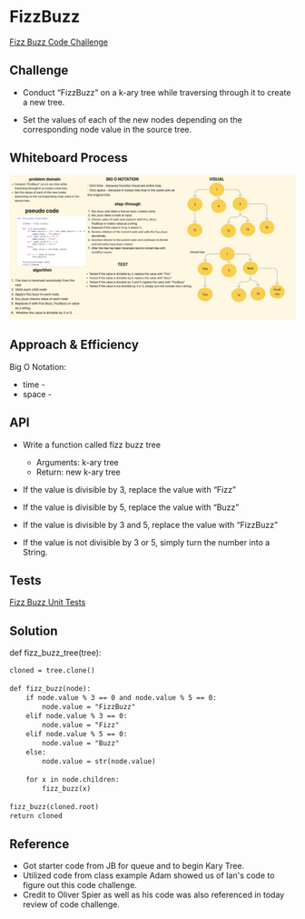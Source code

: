 # FizzBuzz

[Fizz Buzz Code Challenge](https://github.com/deshondixon/data-structures-and-algorithms/blob/main/python/code_challenges/tree_fizz_buzz.py)

## Challenge
<!-- Description of the challenge -->

- Conduct “FizzBuzz” on a k-ary tree while traversing through it to create a new tree.

- Set the values of each of the new nodes depending on the corresponding node value in the source tree.

## Whiteboard Process
<!-- Embedded whiteboard image -->

![FizzBuzz](./fizzbuzz.png)

## Approach & Efficiency
<!-- What approach did you take? Why? What is the Big O space/time for this approach? -->

Big O Notation:

- time -
- space -

## API
<!-- Description of each method publicly available to your Stack and Queue-->

- Write a function called fizz buzz tree
  - Arguments: k-ary tree
  - Return: new k-ary tree

- If the value is divisible by 3, replace the value with “Fizz”

- If the value is divisible by 5, replace the value with “Buzz”

- If the value is divisible by 3 and 5, replace the value with “FizzBuzz”

- If the value is not divisible by 3 or 5, simply turn the number into a String.

## Tests

[Fizz Buzz Unit Tests](https://github.com/deshondixon/data-structures-and-algorithms/blob/main/python/tests/code_challenges/test_tree_fizz_buzz.py)

## Solution

def fizz_buzz_tree(tree):

    cloned = tree.clone()

    def fizz_buzz(node):
        if node.value % 3 == 0 and node.value % 5 == 0:
            node.value = "FizzBuzz"
        elif node.value % 3 == 0:
            node.value = "Fizz"
        elif node.value % 5 == 0:
            node.value = "Buzz"
        else:
            node.value = str(node.value)

        for x in node.children:
            fizz_buzz(x)

    fizz_buzz(cloned.root)
    return cloned

## Reference
- Got starter code from JB for queue and to begin Kary Tree.
- Utilized code from class example Adam showed us of Ian's code to figure out this code challenge.
- Credit to Oliver Spier as well as his code was also referenced in today review of code challenge.
